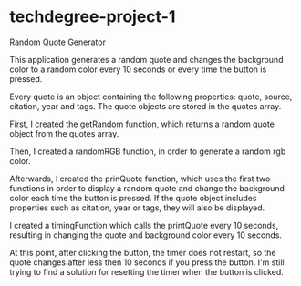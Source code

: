 # techdegree-project-1
 Random Quote Generator

This application generates a random quote and changes the background color to a random color every 10 seconds or every time the button is pressed.

Every quote is an object containing the following properties: quote, source, citation, year and tags. The quote objects are stored in the quotes array.

First, I created the getRandom function, which returns a random quote object from the quotes array.

Then, I created a randomRGB function, in order to generate a random rgb color.

Afterwards, I created the prinQuote function, which uses the first two functions in order to display a random quote and change the background color each time the button is pressed. 
If the quote object includes properties such as citation, year or tags, they will also be displayed.

I created a timingFunction which calls the printQuote every 10 seconds, resulting in changing the quote and background color every 10 seconds.

At this point, after clicking the button, the timer does not restart, so the quote changes after less then 10 seconds if you press the button. 
I'm still trying to find a solution for resetting the timer when the button is clicked.
